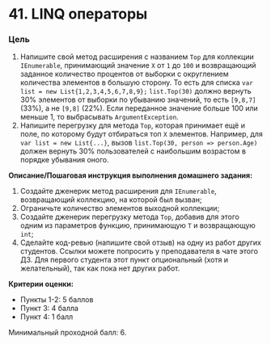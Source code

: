# 41. LINQ операторы

### Цель

1. Напишите свой метод расширения с названием `Top` для коллекции `IEnumerable`,
принимающий значение `Х` от `1` до `100` и возвращающий заданное количество процентов от выборки с округлением количества элементов в большую сторону.
То есть для списка `var list = new List{1,2,3,4,5,6,7,8,9};`
`list.Top(30)` должно вернуть 30% элементов от выборки по убыванию значений, то есть `[9,8,7]` (33%), а не `[9,8]` (22%).
Если переданное значение больше 100 или меньше 1, то выбрасывать `ArgumentException`.
2. Напишите перегрузку для метода `Top`, которая принимает ещё и поле, по которому будут отбираться топ `Х` элементов.
Например, для `var list = new List{...}`, вызов `list.Top(30, person => person.Age)` должен вернуть 30% пользователей с наибольшим возрастом в порядке убывания оного.

**Описание/Пошаговая инструкция выполнения домашнего задания:**
1. Создайте дженерик метод расширения для `IEnumerable`, возвращающий коллекцию, на которой был вызван;
2. Ограничьте количество элементов выходной коллекции;
3. Создайте дженерик перегрузку метода `Top`, добавив для этого одним из параметров функцию, принимающую `T` и возвращающую `int`;
4. Сделайте код-ревью (напишите свой отзыв) на одну из работ других студентов. Ссылки можете попросить у преподавателя в чате этого ДЗ. Для первого студента этот пункт опциональный (хотя и желательный), так как пока нет других работ.

**Критерии оценки:**

* Пункты 1-2: 5 баллов
* Пункт 3: 4 балла
* Пункт 4: 1 балл

Минимальный проходной балл: 6.